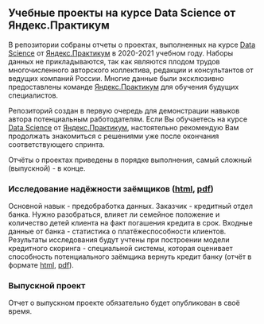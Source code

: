 ## Учебные проекты на курсе Data Science от Яндекс.Практикум
В репозитории собраны отчеты о проектах, выполненных на курсе [Data Science](https://praktikum.yandex.ru/data-scientist/) от [Яндекс.Практикум](https://praktikum.yandex.ru/) в 2020-2021 учебном году. Наборы данных не прикладываются, так как являются плодом трудов многочисленного авторского коллектива, редакции и консультантов от ведущих компаний России. Многие данные были эксклюзивно предоставлены команде [Яндекс.Практикум](https://praktikum.yandex.ru/) для обучения будущих специалистов.

Репозиторий создан в первую очередь для демонстрации навыков автора потенциальным работодателям. Если Вы обучаетесь на курсе [Data Science](https://praktikum.yandex.ru/data-scientist/) от [Яндекс.Практикум](https://praktikum.yandex.ru/), настоятельно рекомендую Вам продолжать знакомиться с решениями уже после окончания соответствующего спринта.

Отчёты о проектах приведены в порядке выполнения, самый сложный (выпускной) - в конце.

### Исследование надёжности заёмщиков (<a href="https://github.com/Bombardier2000/Data-Science-Yandex-Praktikum/tree/master/reports/01.01-Credit-Scoring.html" title="html">html</a>, [pdf](https://github.com/Bombardier2000/Data-Science-Yandex-Praktikum/tree/master/reports/01.01-Credit-Scoring.pdf))
Основной навык - предобработка данных. Заказчик - кредитный отдел банка. Нужно разобраться, влияет ли семейное положение и количество детей клиента на факт погашения кредита в срок. Входные данные от банка - статистика о платёжеспособности клиентов. Результаты исследования будут учтены при построении модели кредитного скоринга - специальной системы, которая оценивает способность потенциального заёмщика вернуть кредит банку (отчёт в формате [html](https://github.com/Bombardier2000/Data-Science-Yandex-Praktikum/tree/master/reports/01.01-Credit-Scoring.html), [pdf](https://github.com/Bombardier2000/Data-Science-Yandex-Praktikum/tree/master/reports/01.01-Credit-Scoring.pdf)).

### Выпускной проект
Отчет о выпускном проекте обязательно будет опубликован в своё время.
